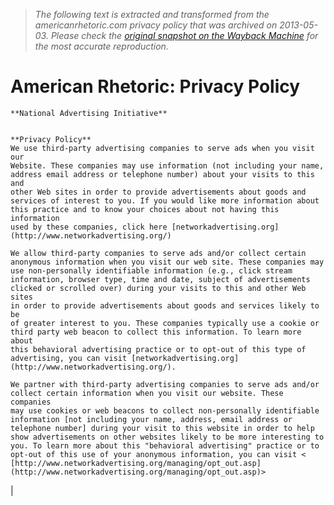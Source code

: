 > *The following text is extracted and transformed from the americanrhetoric.com privacy policy that was archived on 2013-05-03. Please check the [original snapshot on the Wayback Machine](https://web.archive.org/web/20130503103746id_/http%3A//americanrhetoric.com/privacypolicy.htm) for the most accurate reproduction.*

# American Rhetoric: Privacy Policy


    **National Advertising Initiative**
    
    
    **Privacy Policy**
    We use third-party advertising companies to serve ads when you visit our
    Website. These companies may use information (not including your name,
    address email address or telephone number) about your visits to this and
    other Web sites in order to provide advertisements about goods and
    services of interest to you. If you would like more information about
    this practice and to know your choices about not having this information
    used by these companies, click here [networkadvertising.org](http://www.networkadvertising.org/)
    
    We allow third-party companies to serve ads and/or collect certain
    anonymous information when you visit our web site. These companies may
    use non-personally identifiable information (e.g., click stream
    information, browser type, time and date, subject of advertisements
    clicked or scrolled over) during your visits to this and other Web sites
    in order to provide advertisements about goods and services likely to be
    of greater interest to you. These companies typically use a cookie or
    third party web beacon to collect this information. To learn more about
    this behavioral advertising practice or to opt-out of this type of
    advertising, you can visit [networkadvertising.org](http://www.networkadvertising.org/).
    
    We partner with third-party advertising companies to serve ads and/or
    collect certain information when you visit our website. These companies
    may use cookies or web beacons to collect non-personally identifiable
    information [not including your name, address, email address or
    telephone number] during your visit to this website in order to help
    show advertisements on other websites likely to be more interesting to
    you. To learn more about this "behavioral advertising" practice or to
    opt-out of this use of your anonymous information, you can visit <
    [http://www.networkadvertising.org/managing/opt_out.asp](http://www.networkadvertising.org/managing/opt_out.asp)>

| 
